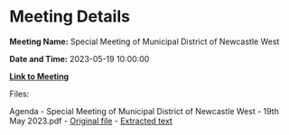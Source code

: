 # Meeting Details

**Meeting Name:** Special Meeting of Municipal District of Newcastle West

**Date and Time:** 2023-05-19 10:00:00

**[Link to Meeting](https://www.limerick.ie/council/whats-on/special-meeting-of-municipal-district-of-newcastle-west)**

Files: 

Agenda - Special Meeting of Municipal District of Newcastle West - 19th May 2023.pdf - [Original file](https://www.limerick.ie/sites/default/files/media/documents/2023-05/00-Agenda-Special-Meeting-of-Municipal-District-of-Newcastle-West-19th-May-2023.pdf) - [Extracted text](./Agenda%20-%20Special%20Meeting%20of%20Municipal%20District%20of%20Newcastle%20West%20-%2019th%20May%202023.md)

